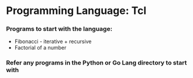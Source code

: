 # Programming Language: Tcl

### Programs to start with the language:
* Fibonacci - iterative + recursive
* Factorial of a number

### Refer any programs in the Python or Go Lang directory to start with


